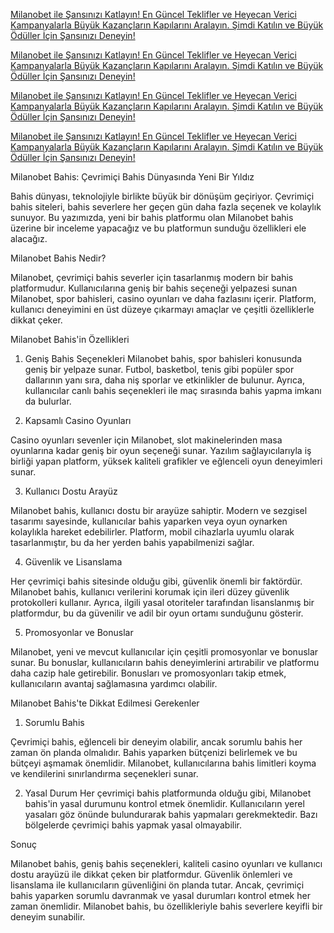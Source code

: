 <a href="https://tinyurl.com/4n9aarpx" title="Milanobet ile Yeni Teklifler ve Kampanyalar" target="_blank">Milanobet ile Şansınızı Katlayın! En Güncel Teklifler ve Heyecan Verici Kampanyalarla Büyük Kazançların Kapılarını Aralayın. Şimdi Katılın ve Büyük Ödüller İçin Şansınızı Deneyin!</a>




<a href="https://tinyurl.com/4n9aarpx" title="Milanobet ile Yeni Teklifler ve Kampanyalar" target="_blank">Milanobet ile Şansınızı Katlayın! En Güncel Teklifler ve Heyecan Verici Kampanyalarla Büyük Kazançların Kapılarını Aralayın. Şimdi Katılın ve Büyük Ödüller İçin Şansınızı Deneyin!</a>




<a href="https://tinyurl.com/4n9aarpx" title="Milanobet ile Yeni Teklifler ve Kampanyalar" target="_blank">Milanobet ile Şansınızı Katlayın! En Güncel Teklifler ve Heyecan Verici Kampanyalarla Büyük Kazançların Kapılarını Aralayın. Şimdi Katılın ve Büyük Ödüller İçin Şansınızı Deneyin!</a>




<a href="https://tinyurl.com/4n9aarpx" title="Milanobet ile Yeni Teklifler ve Kampanyalar" target="_blank">Milanobet ile Şansınızı Katlayın! En Güncel Teklifler ve Heyecan Verici Kampanyalarla Büyük Kazançların Kapılarını Aralayın. Şimdi Katılın ve Büyük Ödüller İçin Şansınızı Deneyin!</a>





Milanobet Bahis: Çevrimiçi Bahis Dünyasında Yeni Bir Yıldız

Bahis dünyası, teknolojiyle birlikte büyük bir dönüşüm geçiriyor. Çevrimiçi bahis siteleri, bahis severlere her geçen gün daha fazla seçenek ve kolaylık sunuyor. Bu yazımızda, yeni bir bahis platformu olan Milanobet bahis üzerine bir inceleme yapacağız ve bu platformun sunduğu özellikleri ele alacağız.

Milanobet Bahis Nedir?

Milanobet, çevrimiçi bahis severler için tasarlanmış modern bir bahis platformudur. Kullanıcılarına geniş bir bahis seçeneği yelpazesi sunan Milanobet, spor bahisleri, casino oyunları ve daha fazlasını içerir. Platform, kullanıcı deneyimini en üst düzeye çıkarmayı amaçlar ve çeşitli özelliklerle dikkat çeker.

Milanobet Bahis'in Özellikleri

1. Geniş Bahis Seçenekleri
Milanobet bahis, spor bahisleri konusunda geniş bir yelpaze sunar. Futbol, basketbol, tenis gibi popüler spor dallarının yanı sıra, daha niş sporlar ve etkinlikler de bulunur. Ayrıca, kullanıcılar canlı bahis seçenekleri ile maç sırasında bahis yapma imkanı da bulurlar.

2. Kapsamlı Casino Oyunları

Casino oyunları sevenler için Milanobet, slot makinelerinden masa oyunlarına kadar geniş bir oyun seçeneği sunar. Yazılım sağlayıcılarıyla iş birliği yapan platform, yüksek kaliteli grafikler ve eğlenceli oyun deneyimleri sunar.

3. Kullanıcı Dostu Arayüz

Milanobet bahis, kullanıcı dostu bir arayüze sahiptir. Modern ve sezgisel tasarımı sayesinde, kullanıcılar bahis yaparken veya oyun oynarken kolaylıkla hareket edebilirler. Platform, mobil cihazlarla uyumlu olarak tasarlanmıştır, bu da her yerden bahis yapabilmenizi sağlar.

4. Güvenlik ve Lisanslama

Her çevrimiçi bahis sitesinde olduğu gibi, güvenlik önemli bir faktördür. Milanobet bahis, kullanıcı verilerini korumak için ileri düzey güvenlik protokolleri kullanır. Ayrıca, ilgili yasal otoriteler tarafından lisanslanmış bir platformdur, bu da güvenilir ve adil bir oyun ortamı sunduğunu gösterir.

5. Promosyonlar ve Bonuslar

Milanobet, yeni ve mevcut kullanıcılar için çeşitli promosyonlar ve bonuslar sunar. Bu bonuslar, kullanıcıların bahis deneyimlerini artırabilir ve platformu daha cazip hale getirebilir. Bonusları ve promosyonları takip etmek, kullanıcıların avantaj sağlamasına yardımcı olabilir.

Milanobet Bahis'te Dikkat Edilmesi Gerekenler
1. Sorumlu Bahis

Çevrimiçi bahis, eğlenceli bir deneyim olabilir, ancak sorumlu bahis her zaman ön planda olmalıdır. Bahis yaparken bütçenizi belirlemek ve bu bütçeyi aşmamak önemlidir. Milanobet, kullanıcılarına bahis limitleri koyma ve kendilerini sınırlandırma seçenekleri sunar.

2. Yasal Durum
Her çevrimiçi bahis platformunda olduğu gibi, Milanobet bahis'in yasal durumunu kontrol etmek önemlidir. Kullanıcıların yerel yasaları göz önünde bulundurarak bahis yapmaları gerekmektedir. Bazı bölgelerde çevrimiçi bahis yapmak yasal olmayabilir.

Sonuç

Milanobet bahis, geniş bahis seçenekleri, kaliteli casino oyunları ve kullanıcı dostu arayüzü ile dikkat çeken bir platformdur. Güvenlik önlemleri ve lisanslama ile kullanıcıların güvenliğini ön planda tutar. Ancak, çevrimiçi bahis yaparken sorumlu davranmak ve yasal durumları kontrol etmek her zaman önemlidir. Milanobet bahis, bu özellikleriyle bahis severlere keyifli bir deneyim sunabilir.





